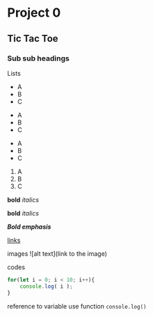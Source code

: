# Project 0

## Tic Tac Toe

### Sub sub headings

Lists
* A
* B
* C

+ A
+ B
+ C

- A
- B
- C

1. A
2. B
3. C

**bold** *italics*

__bold__ _italics_

***Bold emphasis***

[links](www.google.com)

images
![alt text](link to the image)

codes
```javascript
for(let i = 0; i < 10; i++){
    console.log( i );
}
```

reference to variable
use function `console.log()`

